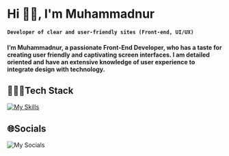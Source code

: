 # Hi 👋🏻, I'm Muhammadnur

**`Developer of clear and user-friendly sites (Front-end, UI/UX)`**

#### I’m Muhammadnur, a passionate Front-End Developer, who has a taste for creating user friendly and captivating screen interfaces. I am detailed oriented and have an extensive knowledge of user experience to integrate design with technology.

## 🧑🏻‍💻Tech Stack
[![My Skills](https://skillicons.dev/icons?i=html,css,sass,js,git,bootstrap,figma,vscode,obsidian)](https://skillicons.dev)

## 🌐Socials
![My Socials](https://postimg.cc/TpB3s3wz)